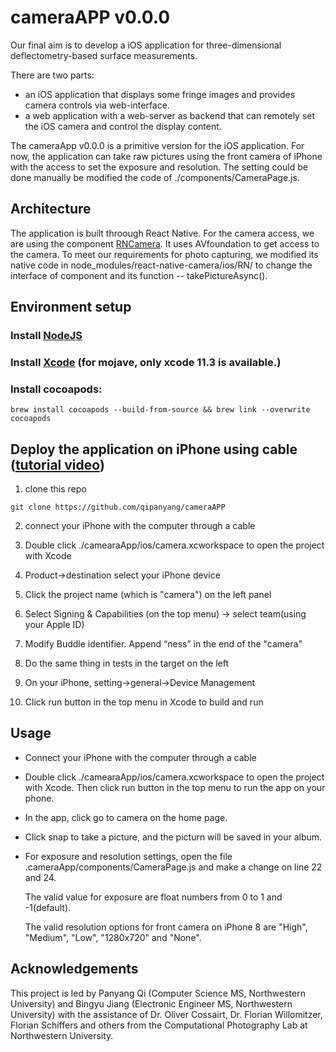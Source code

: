 # cameraAPP v0.0.0
Our final aim is to develop a iOS application for three-dimensional deflectometry-based surface measurements.

There are two parts:
- an iOS application that displays some fringe images and provides camera controls via web-interface.
- a web application with a web-server as backend that can remotely set the iOS camera and control the display content. 

The cameraApp v0.0.0 is a primitive version for the iOS application. For now, the application can take raw pictures using the front camera of iPhone with the access to set the exposure and resolution. The setting could be done manually be modified the code of ./components/CameraPage.js. 

## Architecture
The application is built throough React Native. For the camera access, we are using the component [RNCamera](https://react-native-community.github.io/react-native-camera/docs/rncamera). It uses AVfoundation to get access to the camera. To meet our requirements for photo capturing, we modified its native code in node_modules/react-native-camera/ios/RN/ to change the interface of component and its function -- takePictureAsync(). 

## Environment setup
### Install [NodeJS](https://nodejs.org/en/download/)
### Install [Xcode](https://developer.apple.com/download/more/) (for mojave, only xcode 11.3 is available.)   
### Install cocoapods: 
```
brew install cocoapods --build-from-source && brew link --overwrite cocoapods
```

## Deploy the application on iPhone using cable ([tutorial video](https://www.youtube.com/watch?v=RBZL6PO2ytc))
1. clone this repo
```
git clone https://github.com/qipanyang/cameraAPP
```
2. connect your iPhone with the computer through a cable

3. Double click ./camearaApp/ios/camera.xcworkspace to open the project with Xcode

4. Product->destination select your iPhone device

5. Click the project name (which is "camera") on the left panel

6. Select Signing & Capabilities (on the top menu) -> select team(using your Apple ID) 

7. Modify Buddle identifier. Append “ness” in the end of the "camera"

8. Do the same thing in tests in the target on the left

9. On your iPhone, setting->general->Device Management

10. Click run button in the top menu in Xcode to build and run


## Usage
- Connect your iPhone with the computer through a cable

- Double click ./camearaApp/ios/camera.xcworkspace to open the project with Xcode. Then click run button in the top menu to run the app on your phone. 

- In the app, click go to camera on the home page.

- Click snap to take a picture, and the picturn will be saved in your album.

- For exposure and resolution settings, open the file .cameraApp/components/CameraPage.js and make a change on line 22 and 24.

    The valid value for exposure are float numbers from 0 to 1 and -1(default). 

    The valid resolution options for front camera on iPhone 8 are "High", "Medium", "Low", "1280x720" and "None".


## Acknowledgements
This project is led by Panyang Qi (Computer Science MS, Northwestern University) and Bingyu Jiang (Electronic Engineer MS, Northwestern University) with the assistance of Dr. Oliver Cossairt, Dr. Florian Willomitzer, Florian Schiffers and others from the Computational Photography Lab at Northwestern University.
